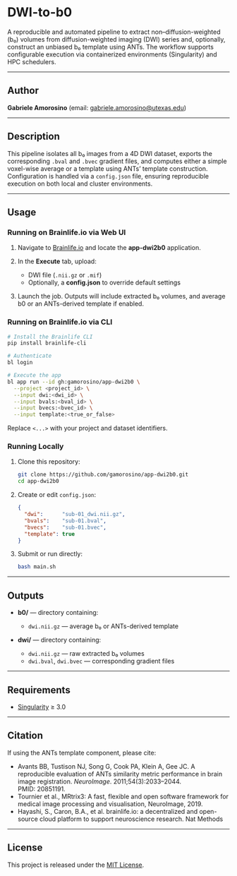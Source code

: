 # DWI-to-b0 

A reproducible and automated pipeline to extract non–diffusion-weighted (b₀) volumes from diffusion-weighted imaging (DWI) series and, optionally, construct an unbiased b₀ template using ANTs. The workflow supports configurable execution via containerized environments (Singularity) and HPC schedulers.

---

## Author

**Gabriele Amorosino**
(email: [gabriele.amorosino@utexas.edu](mailto:gabriele.amorosino@utexas.edu))

---

## Description

This pipeline isolates all b₀ images from a 4D DWI dataset, exports the corresponding `.bval` and `.bvec` gradient files, and computes either a simple voxel-wise average or a template using ANTs’ template construction. Configuration is handled via a `config.json` file, ensuring reproducible execution on both local and cluster environments.

---

## Usage

### Running on Brainlife.io via Web UI

1. Navigate to [Brainlife.io](https://brainlife.io) and locate the **app-dwi2b0** application.
2. In the **Execute** tab, upload:

   * DWI file (`.nii.gz` or `.mif`)
   * Optionally, a **config.json** to override default settings
3. Launch the job. Outputs will include extracted b₀ volumes, and average b0 or an ANTs-derived template if enabled.

### Running on Brainlife.io via CLI

```bash
# Install the Brainlife CLI
pip install brainlife-cli

# Authenticate
bl login

# Execute the app
bl app run --id gh:gamorosino/app-dwi2b0 \
  --project <project_id> \
  --input dwi:<dwi_id> \
  --input bvals:<bval_id> \
  --input bvecs:<bvec_id> \
  --input template:<true_or_false>
```

Replace `<...>` with your project and dataset identifiers.

### Running Locally

1. Clone this repository:

   ```bash
   git clone https://github.com/gamorosino/app-dwi2b0.git
   cd app-dwi2b0
   ```
2. Create or edit `config.json`:

   ```json
   {
     "dwi":      "sub-01_dwi.nii.gz",
     "bvals":    "sub-01.bval",
     "bvecs":    "sub-01.bvec",
     "template": true
   }
   ```
3. Submit or run directly:

   ```bash
   bash main.sh
   ```

---

## Outputs

* **b0/** — directory containing:

  * `dwi.nii.gz` — average b₀ or ANTs-derived template
* **dwi/** — directory containing:

  * `dwi.nii.gz` — raw extracted b₀ volumes
  * `dwi.bval`, `dwi.bvec` — corresponding gradient files

---

## Requirements

* [Singularity](https://sylabs.io) ≥ 3.0

---


## Citation

If using the ANTs template component, please cite:

- Avants BB, Tustison NJ, Song G, Cook PA, Klein A, Gee JC. A reproducible evaluation of ANTs similarity metric performance in brain image registration. *NeuroImage*. 2011;54(3):2033–2044. PMID: 20851191.
- Tournier et al., MRtrix3: A fast, flexible and open software framework for medical image processing and visualisation, NeuroImage, 2019.
- Hayashi, S., Caron, B.A., et al. brainlife.io: a decentralized and open-source cloud platform to support neuroscience research. Nat Methods 

---

## License

This project is released under the [MIT License](LICENSE).
